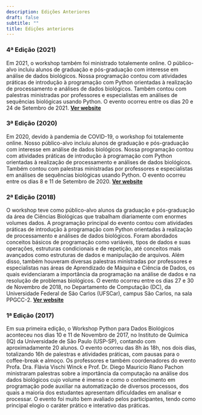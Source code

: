 ```yaml
---
description: Edições Anteriores
draft: false
subtitle: ""
title: Edições anteriores
---
```


### 4ª Edição (2021)

Em 2021, o workshop também foi ministrado totalemente online. O público-alvo incluiu alunos de graduação e pós-graduação com interesse em análise de dados biológicos. Nossa programação contou com atividades práticas de introdução à programação com Python orientadas à realização de processamento e análises de dados biológicos. Também contou com palestras ministradas por professores e especialistas em análises de sequências biológicas usando Python. O evento ocorreu entre os dias 20 e 24 de Setembro de 2021. <a href="https://btwbd.gitlab.io/sitepythonbiodata2021" title="Edição 2020" class="btn-link"><b> Ver website<i class="fas fa-arrow-right"></i></b></a>


### 3ª Edição (2020)

Em 2020, devido à pandemia de COVID-19, o workshop foi totalemente online. Nosso público-alvo incluiu alunos de graduação e pós-graduação com interesse em análise de dados biológicos. Nossa programação contou com atividades práticas de introdução à programação com Python orientadas à realização de processamento e análises de dados biológicos. Também contou com palestras ministradas por professores e especialistas em análises de sequências biológicas usando Python. O evento ocorreu entre os dias 8 e 11 de Setembro de 2020. <a href="https://btwbd.gitlab.io/sitepythonbiodata2020/index.html" title="Edição 2020" class="btn-link"><b> Ver website<i class="fas fa-arrow-right"></i></b></a>

### 2ª Edição (2018)

O workshop teve como público-alvo alunos da graduação e pós-graduação da área de Ciências Biológicas que trabalham diariamente com enormes volumes dados. A programação principal do evento contou com atividades práticas de introdução à programação com Python orientadas à realização de processamento e análises de dados biológicos. Foram abordados conceitos básicos de programação como variáveis, tipos de dados e suas operações, estruturas condicionais e de repetição, até conceitos mais avançados como estruturas de dados e manipulação de arquivos. Além disso, também houveram diversas palestras ministradas por professores e especialistas nas áreas de Aprendizado de Máquina e Ciência de Dados, os quais evidenciaram a importância da programação na análise de dados e na resolução de problemas biológicos. O evento ocorreu entre os dias 27 e 30 de Novembro de 2018, no Departamento de Computação (DC), da Universidade Federal de São Carlos (UFSCar), campus São Carlos, na sala PPGCC-2. <a href="https://btwbd.gitlab.io/sitepythonbiodata2018/index.html" title="Edição 2018" class="btn-link"><b> Ver website<i class="fas fa-arrow-right"></i></b></a>

### 1ª Edição (2017)

Em sua primeira edição, o Workshop Python para Dados Biológicos aconteceu nos dias 10 e 11 de Novembro de 2017, no Instituto de Química (IQ) da Universidade de São Paulo (USP-SP), contando com aproximadamente 20 alunos. O evento ocorreu das 8h às 18h, nos dois dias, totalizando 16h de palestras e atividades práticas, com pausas para o coffee-break e almoço. Os professores e também coordenadores do evento Profa. Dra. Flávia Vischi Winck e Prof. Dr. Diego Mauricio Riano Pachon ministraram palestras sobre a importância da computação na análise dos dados biológicos cujo volume é imenso e como o conhecimento em programação pode
                  auxiliar na
                  automatização de diversos processos, dos quais a maioria dos estudantes
                  apresentam dificuldades em analisar e processar.
                  O evento foi muito bem avaliado pelos participantes, tendo como principal elogio o caráter prático e
                  interativo
                  das práticas.
                

